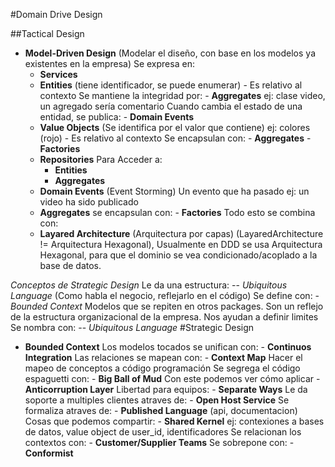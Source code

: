 #Domain Drive Design

##Tactical Design
- **Model-Driven Design** (Modelar el diseño, con base en los modelos ya existentes en la empresa)
Se expresa en:
	- **Services**
	- **Entities** (tiene identificador, se puede enumerar) - Es relativo al contexto
		Se mantiene la integridad por:
			- **Aggregates** ej: clase video, un agregado sería comentario
		Cuando cambia el estado de una entidad, se publica:
			- **Domain Events**
	- **Value Objects** (Se identifica por el valor que contiene) ej: colores (rojo) - Es relativo al contexto
		Se encapsulan con:
			- **Aggregates**
			- **Factories**	
	- **Repositories**
		Para Acceder a:
		- **Entities**
		- **Aggregates**
	- **Domain Events** (Event Storming) Un evento que ha pasado ej: un video ha sido publicado
	- **Aggregates** 
		se encapsulan con:
			- **Factories**
Todo esto se combina con:
	- **Layared Architecture** (Arquitectura por capas) (LayaredArchitecture != Arquitectura Hexagonal), Usualmente en DDD se usa Arquitectura Hexagonal, para que el dominio se vea condicionado/acoplado a la base de datos.
	
*Conceptos de Strategic Design*	
Le da una estructura:
	-- *Ubiquitous Language* (Como habla el negocio, reflejarlo en el código)
Se define con:
	- *Bounded Context* Modelos que se repiten en otros packages. Son un reflejo de la estructura organizacional de la empresa. Nos ayudan a definir limites
		Se nombra con:
			-- *Ubiquitous Language*
#Strategic Design

- **Bounded Context**
	Los modelos tocados se unifican con:
		- **Continuos Integration**
	Las relaciones se mapean con:
		- **Context Map** Hacer el mapeo de conceptos a código programación
			Se segrega el código espaguetti con:
				- **Big Ball of Mud**
			Con este podemos ver cómo aplicar
				- **Anticorruption Layer**
			Libertad para equipos:
				- **Separate Ways**
			Le da soporte a multiples clientes atraves de:
				- **Open Host Service**
					Se formaliza atraves de:
						- **Published Language** (api, documentacion)
			Cosas que podemos compartir:
				- **Shared Kernel** ej: contexiones a bases de datos, value object de user_id, identificadores
			Se relacionan los contextos con:
				- **Customer/Supplier Teams**
			Se sobrepone con:
				- **Conformist**

